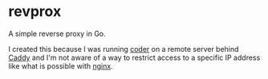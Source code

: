 # revprox

A simple reverse proxy in Go.

I created this because I was running [coder](https://github.com/cdr/code-server) 
on a remote server behind [Caddy](https://caddyserver.com/) and I'm not aware 
of a way to restrict access to a specific IP address like what is possible 
with [nginx](https://nginx.org/).

